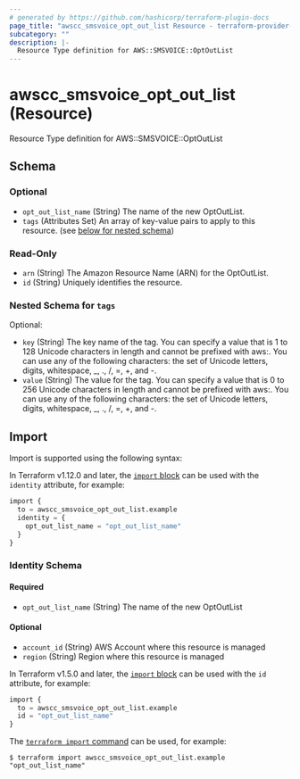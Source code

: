 ```yaml
---
# generated by https://github.com/hashicorp/terraform-plugin-docs
page_title: "awscc_smsvoice_opt_out_list Resource - terraform-provider-awscc"
subcategory: ""
description: |-
  Resource Type definition for AWS::SMSVOICE::OptOutList
---
```


# awscc_smsvoice_opt_out_list (Resource)

Resource Type definition for AWS::SMSVOICE::OptOutList



<!-- schema generated by tfplugindocs -->
## Schema

### Optional

- `opt_out_list_name` (String) The name of the new OptOutList.
- `tags` (Attributes Set) An array of key-value pairs to apply to this resource. (see [below for nested schema](#nestedatt--tags))

### Read-Only

- `arn` (String) The Amazon Resource Name (ARN) for the OptOutList.
- `id` (String) Uniquely identifies the resource.

<a id="nestedatt--tags"></a>
### Nested Schema for `tags`

Optional:

- `key` (String) The key name of the tag. You can specify a value that is 1 to 128 Unicode characters in length and cannot be prefixed with aws:. You can use any of the following characters: the set of Unicode letters, digits, whitespace, _, ., /, =, +, and -.
- `value` (String) The value for the tag. You can specify a value that is 0 to 256 Unicode characters in length and cannot be prefixed with aws:. You can use any of the following characters: the set of Unicode letters, digits, whitespace, _, ., /, =, +, and -.

## Import

Import is supported using the following syntax:

In Terraform v1.12.0 and later, the [`import` block](https://developer.hashicorp.com/terraform/language/import) can be used with the `identity` attribute, for example:

```terraform
import {
  to = awscc_smsvoice_opt_out_list.example
  identity = {
    opt_out_list_name = "opt_out_list_name"
  }
}
```

<!-- schema generated by tfplugindocs -->
### Identity Schema

#### Required

- `opt_out_list_name` (String) The name of the new OptOutList

#### Optional

- `account_id` (String) AWS Account where this resource is managed
- `region` (String) Region where this resource is managed

In Terraform v1.5.0 and later, the [`import` block](https://developer.hashicorp.com/terraform/language/import) can be used with the `id` attribute, for example:

```terraform
import {
  to = awscc_smsvoice_opt_out_list.example
  id = "opt_out_list_name"
}
```

The [`terraform import` command](https://developer.hashicorp.com/terraform/cli/commands/import) can be used, for example:

```shell
$ terraform import awscc_smsvoice_opt_out_list.example "opt_out_list_name"
```
